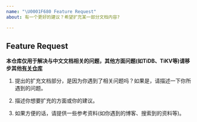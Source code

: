 ```yaml
---
name: "\U0001F680 Feature Request"
about: 有一个更好的建议？希望扩充某一部分文档内容?

---
```


## Feature Request

**本仓库仅用于解决与中文文档相关的问题，其他方面问题(如TiDB、TiKV等)请移步其他[有关仓库](https://github.com/pingcap/)** 

1. 提出的扩充文档部分，是因为你遇到了相关问题吗？如果是，请描述一下你所遇到的问题。


2. 描述你想要扩充的方面或你的建议。


3. 如果方便的话，请提供一些参考资料(如你遇到的博客、搜索到的资料等)。


